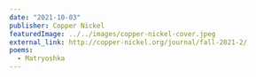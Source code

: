 ```yaml
---
date: "2021-10-03"
publisher: Copper Nickel
featuredImage: ../../images/copper-nickel-cover.jpeg
external_link: http://copper-nickel.org/journal/fall-2021-2/
poems: 
  - Matryoshka
---
```

